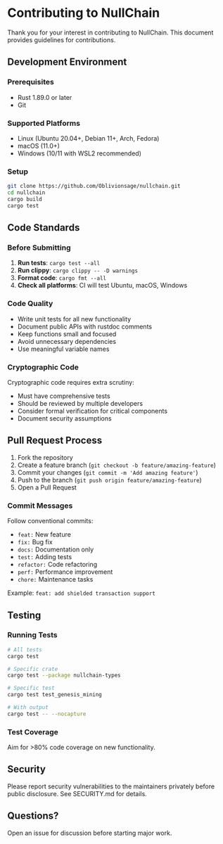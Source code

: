 # Contributing to NullChain

Thank you for your interest in contributing to NullChain. This document provides guidelines for contributions.

## Development Environment

### Prerequisites

- Rust 1.89.0 or later
- Git

### Supported Platforms

- Linux (Ubuntu 20.04+, Debian 11+, Arch, Fedora)
- macOS (11.0+)
- Windows (10/11 with WSL2 recommended)

### Setup
```bash
git clone https://github.com/Oblivionsage/nullchain.git
cd nullchain
cargo build
cargo test
```

## Code Standards

### Before Submitting

1. **Run tests**: `cargo test --all`
2. **Run clippy**: `cargo clippy -- -D warnings`
3. **Format code**: `cargo fmt --all`
4. **Check all platforms**: CI will test Ubuntu, macOS, Windows

### Code Quality

- Write unit tests for all new functionality
- Document public APIs with rustdoc comments
- Keep functions small and focused
- Avoid unnecessary dependencies
- Use meaningful variable names

### Cryptographic Code

Cryptographic code requires extra scrutiny:
- Must have comprehensive tests
- Should be reviewed by multiple developers
- Consider formal verification for critical components
- Document security assumptions

## Pull Request Process

1. Fork the repository
2. Create a feature branch (`git checkout -b feature/amazing-feature`)
3. Commit your changes (`git commit -m 'Add amazing feature'`)
4. Push to the branch (`git push origin feature/amazing-feature`)
5. Open a Pull Request

### Commit Messages

Follow conventional commits:
- `feat:` New feature
- `fix:` Bug fix
- `docs:` Documentation only
- `test:` Adding tests
- `refactor:` Code refactoring
- `perf:` Performance improvement
- `chore:` Maintenance tasks

Example: `feat: add shielded transaction support`

## Testing

### Running Tests
```bash
# All tests
cargo test

# Specific crate
cargo test --package nullchain-types

# Specific test
cargo test test_genesis_mining

# With output
cargo test -- --nocapture
```

### Test Coverage

Aim for >80% code coverage on new functionality.

## Security

Please report security vulnerabilities to the maintainers privately before public disclosure. See SECURITY.md for details.

## Questions?

Open an issue for discussion before starting major work.
